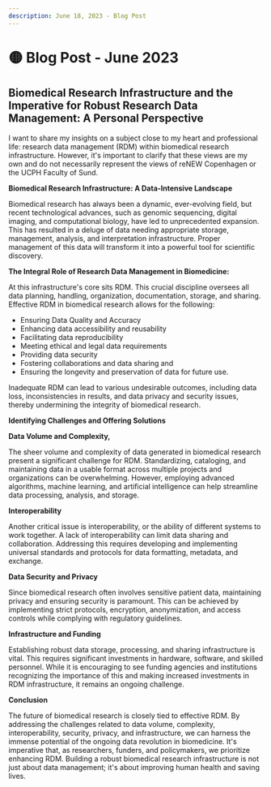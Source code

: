 ```yaml
---
description: June 18, 2023 - Blog Post
---
```


# 🟡 Blog Post - June 2023

## Biomedical Research Infrastructure and the Imperative for Robust Research Data Management: A Personal Perspective

I want to share my insights on a subject close to my heart and professional life: research data management (RDM) within biomedical research infrastructure. However, it's important to clarify that these views are my own and do not necessarily represent the views of reNEW Copenhagen or the UCPH Faculty of Sund.



**Biomedical Research Infrastructure: A Data-Intensive Landscape**&#x20;

Biomedical research has always been a dynamic, ever-evolving field, but recent technological advances, such as genomic sequencing, digital imaging, and computational biology, have led to unprecedented expansion. This has resulted in a deluge of data needing appropriate storage, management, analysis, and interpretation infrastructure. Proper management of this data will transform it into a powerful tool for scientific discovery.

**The Integral Role of Research Data Management in Biomedicine:**&#x20;

At this infrastructure's core sits RDM. This crucial discipline oversees all data planning, handling, organization, documentation, storage, and sharing. Effective RDM in biomedical research allows for the following:

* Ensuring Data Quality and Accuracy
* Enhancing data accessibility and reusability
* Facilitating data reproducibility
* Meeting ethical and legal data requirements
* Providing data security
* Fostering collaborations and data sharing and
* Ensuring the longevity and preservation of data for future use.



Inadequate RDM can lead to various undesirable outcomes, including data loss, inconsistencies in results, and data privacy and security issues, thereby undermining the integrity of biomedical research.

**Identifying Challenges and Offering Solutions**

**Data Volume and Complexity,**&#x20;

The sheer volume and complexity of data generated in biomedical research present a significant challenge for RDM. Standardizing, cataloging, and maintaining data in a usable format across multiple projects and organizations can be overwhelming. However, employing advanced algorithms, machine learning, and artificial intelligence can help streamline data processing, analysis, and storage.

**Interoperability**&#x20;

Another critical issue is interoperability, or the ability of different systems to work together. A lack of interoperability can limit data sharing and collaboration. Addressing this requires developing and implementing universal standards and protocols for data formatting, metadata, and exchange.

**Data Security and Privacy**&#x20;

Since biomedical research often involves sensitive patient data, maintaining privacy and ensuring security is paramount. This can be achieved by implementing strict protocols, encryption, anonymization, and access controls while complying with regulatory guidelines.

**Infrastructure and Funding**&#x20;

Establishing robust data storage, processing, and sharing infrastructure is vital. This requires significant investments in hardware, software, and skilled personnel. While it is encouraging to see funding agencies and institutions recognizing the importance of this and making increased investments in RDM infrastructure, it remains an ongoing challenge.

**Conclusion**&#x20;

The future of biomedical research is closely tied to effective RDM. By addressing the challenges related to data volume, complexity, interoperability, security, privacy, and infrastructure, we can harness the immense potential of the ongoing data revolution in biomedicine. It's imperative that, as researchers, funders, and policymakers, we prioritize enhancing RDM. Building a robust biomedical research infrastructure is not just about data management; it's about improving human health and saving lives.
